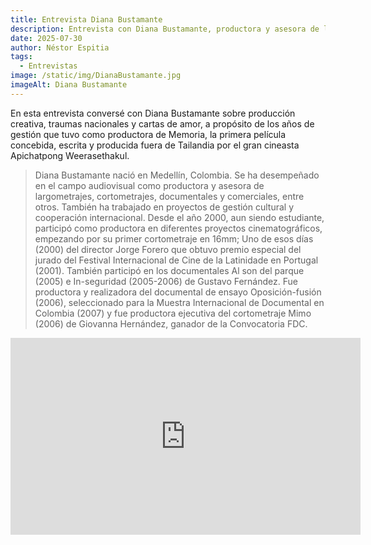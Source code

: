 ```yaml
---
title: Entrevista Diana Bustamante 
description: Entrevista con Diana Bustamante, productora y asesora de largometrajes, cortometrajes, documentales y comerciales, entre otros.
date: 2025-07-30
author: Néstor Espitia
tags:
  - Entrevistas
image: /static/img/DianaBustamante.jpg
imageAlt: Diana Bustamante
---
```


<link rel = "stylesheet" href = "/./css/blog.css">

En esta entrevista conversé con Diana Bustamante sobre producción creativa, traumas nacionales y cartas de amor, a propósito de los años de gestión que tuvo como productora de Memoria, la primera película concebida, escrita y producida fuera de Tailandia por el gran cineasta Apichatpong Weerasethakul.

>Diana Bustamante nació en Medellín, Colombia. Se ha desempeñado en el campo audiovisual como productora y asesora de largometrajes, cortometrajes, documentales y comerciales, entre otros. También ha trabajado en proyectos de gestión cultural y cooperación internacional. Desde el año 2000, aun siendo estudiante, participó como productora en diferentes proyectos cinematográficos, empezando por su primer cortometraje en 16mm; Uno de esos días (2000) del director Jorge Forero que obtuvo premio especial del jurado del Festival Internacional de Cine de la Latinidade en Portugal (2001). También participó en los documentales Al son del parque (2005) e In-seguridad (2005-2006) de Gustavo Fernández. Fue productora y realizadora del documental de ensayo Oposición-fusión (2006), seleccionado para la Muestra Internacional de Documental en Colombia (2007) y fue productora ejecutiva del cortometraje Mimo (2006) de Giovanna Hernández, ganador de la Convocatoria FDC.


<div align="center">
<iframe width="560" height="315" src="https://www.youtube.com/embed/7L7ls7i-Seo?si=4Llfk6NvOmd4yf_4" title="YouTube video player" frameborder="0" allow="accelerometer; autoplay; clipboard-write; encrypted-media; gyroscope; picture-in-picture; web-share" referrerpolicy="strict-origin-when-cross-origin" allowfullscreen></iframe>
</div>


